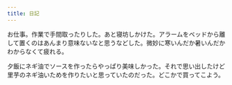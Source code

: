 ```yaml
---
title: 日記
---
```


お仕事。作業で手間取ったりした。あと寝坊しかけた。アラームをベッドから離して置くのはあんまり意味ないなと思うなどした。微妙に寒いんだか暑いんだかわからなくて疲れる。


夕飯にネギ油でソースを作ったらやっぱり美味しかった。それで思い出したけど里芋のネギ油いためを作りたいと思っていたのだった。どこかで買ってこよう。